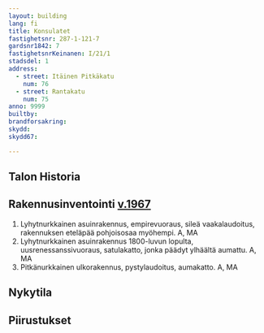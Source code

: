 ```yaml
---
layout: building
lang: fi
title: Konsulatet
fastighetsnr: 287-1-121-7
gardsnr1842: 7
fastighetsnrKeinanen: I/21/1
stadsdel: 1
address:
  - street: Itäinen Pitkäkatu
    num: 76
  - street: Rantakatu
    num: 75
anno: 9999
builtby:
brandforsakring:
skydd:
skydd67:

---
```

## Talon Historia


## Rakennusinventointi <a href="/sources/keinanen_karki.pdf">v.1967</a>
1. Lyhytnurkkainen asuinrakennus, empirevuoraus, sileä vaakalaudoitus, rakennuksen eteläpää pohjoisosaa myöhempi. A, MA
2. Lyhytnurkkainen asuinrakennus 1800-luvun lopulta, uusrenessanssivuoraus, satulakatto, jonka päädyt ylhäältä aumattu. A, MA
3. Pitkänurkkainen ulkorakennus, pystylaudoitus, aumakatto. A, MA

## Nykytila


## Piirustukset
